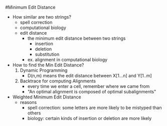 #Minimum Edit Distance
- How similar are two strings?
    - spell correction
    - computational biology
    - edit distance
        - the minimum edit distance between two strings
            - insertion
            - deletion
            - substitution
        - ex.  alignment in computational biology
- How to find the Min Edit Distance?
    1. Dynamic Programming
        - D(n,m) means the edit distance between X[1...n] and Y[1..m]
    1. Backtrace for computing Alignments
        - every time we enter a cell, remember where we came from
        - "An optimal alignment is composed of optimal subalignments"
- Weighted Minimum Edit Distance
    - reasons
        - spell correction: some letters are more likely to be mistyped than others
        - biology: certain kinds of insertion or deletion are more likely


